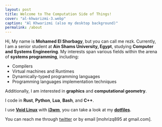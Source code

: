 ```yaml
---
layout: post
title: Welcome to The Computation Side of Things!
cover: "al-khwarizmi-3.webp"
caption: "Al Khwarizmi (also my desktop background)"
permalink: /about
---
```


Hi, My name is **Mohamed El Shorbagy**, but you can call me rezk. Currently, I am a senior student at **Ain Shams University, Egypt**, studying **Computer and Systems Engineering**. My interests span various fields within the arena of **systems programming**, including:
- Compilers
- Virtual machines and Runtimes
- Dynamically-typed programming languages
- Programming languages implementation techniques

Additionally, I am interested in **graphics** and **computational geometry**.

I code in **Rust**, **Python**, **Lua**, **Bash**, and **C++**.

I use [**Void Linux**](https://voidlinux.org/) with [**i3wm**](https://i3wm.org/), you can take a look at my [**dotfiles**](https://github.com/mohamedrezk122/dotfiles/).


You can reach me through [twitter](https://x.com/mohamedrezk122) or by email [mohrizq895 at gmail.com].